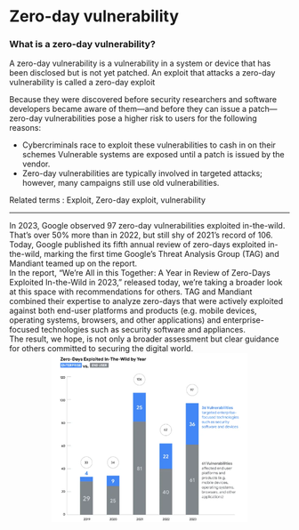 # Zero-day vulnerability

### What is a zero-day vulnerability?
A zero-day vulnerability is a vulnerability in a system or device that has been disclosed but is not yet patched. An exploit that attacks a zero-day vulnerability is called a zero-day exploit

Because they were discovered before security researchers and software developers became aware of them—and before they can issue a patch—zero-day vulnerabilities pose a higher risk to users for the following reasons:

* Cybercriminals race to exploit these vulnerabilities to cash in on their schemes
Vulnerable systems are exposed until a patch is issued by the vendor.
* Zero-day vulnerabilities are typically involved in targeted attacks; however, many campaigns still use old vulnerabilities.

Related terms : Exploit, Zero-day exploit, vulnerability

<hr>
In 2023, Google observed 97 zero-day vulnerabilities exploited in-the-wild. That’s over 50% more than in 2022, but still shy of 2021’s record of 106. Today, Google published its fifth annual review of zero-days exploited in-the-wild, marking the first time Google’s Threat Analysis Group (TAG) and Mandiant teamed up on the report.
</br>
In the report, “We’re All in this Together: A Year in Review of Zero-Days Exploited In-the-Wild in 2023,” released today, we’re taking a broader look at this space with recommendations for others. TAG and Mandiant combined their expertise to analyze zero-days that were actively exploited against both end-user platforms and products (e.g. mobile devices, operating systems, browsers, and other applications) and enterprise-focused technologies such as security software and appliances.
</br>
The result, we hope, is not only a broader assessment but clear guidance for others committed to securing the digital world.

<center>
<img src="fig1.png" width="70%">
</center>